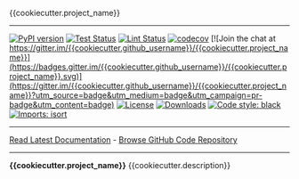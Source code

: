 {{cookiecutter.project_name}}
_________________

[![PyPI version](https://badge.fury.io/py/{{cookiecutter.project_name}}.svg)](http://badge.fury.io/py/{{cookiecutter.project_name}})
[![Test Status](https://github.com/{{cookiecutter.github_username}}/{{cookiecutter.project_name}}/workflows/Test/badge.svg?branch=develop)](https://github.com/{{cookiecutter.github_username}}/{{cookiecutter.project_name}}/actions?query=workflow%3ATest)
[![Lint Status](https://github.com/{{cookiecutter.github_username}}/{{cookiecutter.project_name}}/workflows/Lint/badge.svg?branch=develop)](https://github.com/{{cookiecutter.github_username}}/{{cookiecutter.project_name}}/actions?query=workflow%3ALint)
[![codecov](https://codecov.io/gh/{{cookiecutter.github_username}}/{{cookiecutter.project_name}}/branch/main/graph/badge.svg)](https://codecov.io/gh/{{cookiecutter.github_username}}/{{cookiecutter.project_name}})
[![Join the chat at https://gitter.im/{{cookiecutter.github_username}}/{{cookiecutter.project_name}}](https://badges.gitter.im/{{cookiecutter.github_username}}/{{cookiecutter.project_name}}.svg)](https://gitter.im/{{cookiecutter.github_username}}/{{cookiecutter.project_name}}?utm_source=badge&utm_medium=badge&utm_campaign=pr-badge&utm_content=badge)
[![License](https://img.shields.io/github/license/mashape/apistatus.svg)](https://pypi.python.org/pypi/{{cookiecutter.project_name}}/)
[![Downloads](https://pepy.tech/badge/{{cookiecutter.project_name}})](https://pepy.tech/project/{{cookiecutter.project_name}})
[![Code style: black](https://img.shields.io/badge/code%20style-black-000000.svg)](https://github.com/psf/black)
[![Imports: isort](https://img.shields.io/badge/%20imports-isort-%231674b1?style=flat&labelColor=ef8336)](https://timothycrosley.github.io/isort/)
_________________

[Read Latest Documentation](https://{{cookiecutter.github_username}}.github.io/{{cookiecutter.project_name}}/) - [Browse GitHub Code Repository](https://github.com/{{cookiecutter.github_username}}/{{cookiecutter.project_name}}/)
_________________

**{{cookiecutter.project_name}}** {{cookiecutter.description}}
